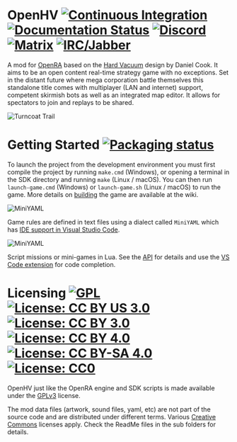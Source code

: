 # OpenHV [![Continuous Integration](https://img.shields.io/github/actions/workflow/status/OpenHV/OpenHV/ci.yml)](https://github.com/OpenHV/OpenHV/actions/workflows/ci.yml) [![Documentation Status](https://readthedocs.org/projects/openhv/badge/?version=latest)](https://openhv.readthedocs.io/en/latest/?badge=latest) [![Discord](https://discordapp.com/api/guilds/840983316395720715/widget.png)](https://discord.gg/X3VUtPtBTu) [![Matrix](https://matrix.to/img/matrix-badge.svg)](https://matrix.to/#/+openhv:matrix.org) [![IRC/Jabber](https://img.shields.io/badge/IRC/Jabber-on%20FreeGameDev-blue.svg)](https://freegamedev.net/irc/#openhv)

A mod for [OpenRA](https://www.openra.net) based on the [Hard Vacuum](https://lostgarden.home.blog/2005/03/27/game-post-mortem-hard-vacuum/) design by Daniel Cook. It aims to be an open content real-time strategy game with no exceptions. Set in the distant future where mega corporation battle themselves this standalone title comes with multiplayer (LAN and internet) support, competent skirmish bots as well as an integrated map editor. It allows for spectators to join and replays to be shared.

![Turncoat Trail](https://www.openhv.net/images/readme/turncoat-trail.png)

# Getting Started [![Packaging status](https://repology.org/badge/tiny-repos/openhv.svg)](https://repology.org/project/openra/versions)

To launch the project from the development environment you must first compile the project by running `make.cmd` (Windows), or opening a terminal in the SDK directory and running `make` (Linux / macOS). You can then run `launch-game.cmd` (Windows) or `launch-game.sh` (Linux / macOS) to run the game. More details on [building](https://github.com/OpenHV/OpenHV/wiki/Build) the game are available at the wiki.

![MiniYAML](https://www.openhv.net/images/readme/miniyaml.png)

Game rules are defined in text files using a dialect called `MiniYAML` which has [IDE support in Visual Studio Code](https://marketplace.visualstudio.com/items?itemName=openra.oraide-vscode).

![MiniYAML](https://www.openhv.net/images/readme/lua.png)

Script missions or mini-games in Lua. See the [API](https://openhv.readthedocs.io/en/latest/release/lua/) for details and use the [VS Code extension](https://marketplace.visualstudio.com/items?itemName=openra.vscode-openra-lua) for code completion.

# Licensing [![GPL](https://img.shields.io/github/license/OpenHV/OpenHV)](https://www.gnu.org/licenses/gpl-3.0.html) [![License: CC BY US 3.0](https://img.shields.io/badge/License-CC%20BY%203.0%20US-lightgrey.svg)](https://creativecommons.org/licenses/by/3.0/us/) [![License: CC BY 3.0](https://img.shields.io/badge/License-CC%20BY%203.0-lightgrey.svg)](https://creativecommons.org/licenses/by/3.0/) [![License: CC BY 4.0](https://img.shields.io/badge/License-CC%20BY%204.0-lightgrey.svg)](https://creativecommons.org/licenses/by/4.0/) [![License: CC BY-SA 4.0](https://img.shields.io/badge/License-CC%20BY--SA%204.0-lightgrey.svg)](https://creativecommons.org/licenses/by-sa/4.0/) [![License: CC0](https://img.shields.io/badge/License-CC0-lightgrey.svg)](https://creativecommons.org/publicdomain/zero/1.0/)

OpenHV just like the OpenRA engine and SDK scripts is made available under the [GPLv3](https://github.com/OpenHV/OpenHV/blob/main/COPYING) license.

The mod data files (artwork, sound files, yaml, etc) are not part of the source code and are distributed under different terms. Various [Creative Commons](https://creativecommons.org/) licenses apply. Check the ReadMe files in the sub folders for details.
